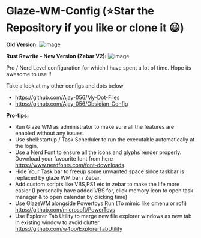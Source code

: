 # Glaze-WM-Config (⭐Star the Repository if you like or clone it 😃)

**Old Version:**
![image](https://github.com/Ajay-056/Glaze-WM-Config/assets/40629789/df28ef97-8380-44f5-8cbf-6e176b19a355)

**Rust Rewrite - New Version (Zebar V2):**
![image](https://github.com/user-attachments/assets/0387cb52-b4ce-49d2-b8e8-397e6041da46)


Pro / Nerd Level configuration for which I have spent a lot of time. Hope its awesome to use !!

Take a look at my other configs and dots below

- <https://github.com/Ajay-056/My-Dot-Files>
- <https://github.com/Ajay-056/Obsidian-Config>

**Pro-tips:**

- Run Glaze WM as administrator to make sure all the features are enabled without any issues.
- Use shell:startup / Task Scheduler to run the executable automatically at the login.
- Use a Nerd Font to ensure all the icons and glyphs render properly. Download your favourite font from here <https://www.nerdfonts.com/font-downloads>.
- Hide Your Task bar to freeup some unwanted space since taskbar is replaced by glaze WM bar / Zebar.
- Add custom scripts like VBS,PS1 etc in zebar to make the life more easier (I personally have added VBS for, click memory icon to open task manager & to open calendar by clicking time)
- Use GlazeWM alongside Powertoys Run (To mimic like dmenu or rofi) <https://github.com/microsoft/PowerToys>
- Use Explorer Tab Utility to merge new file explorer windows as new tab in existing window to avoid clutter <https://github.com/w4po/ExplorerTabUtility>
